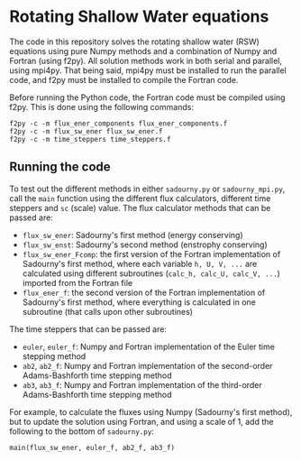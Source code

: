 # Rotating Shallow Water equations
The code in this repository solves the rotating shallow water (RSW) equations using pure Numpy methods and a combination of Numpy and Fortran (using f2py). All solution methods work in both serial and parallel, using mpi4py. That being said, mpi4py must be installed to run the parallel code, and f2py must be installed to compile the Fortran code.

Before running the Python code, the Fortran code must be compiled using f2py. This is done using the following commands:

```
f2py -c -m flux_ener_components flux_ener_components.f
f2py -c -m flux_sw_ener flux_sw_ener.f
f2py -c -m time_steppers time_steppers.f
```

## Running the code
To test out the different methods in either `sadourny.py` or `sadourny_mpi.py`, call the `main` function using the different flux calculators, different time steppers and `sc` (scale) value. The flux calculator methods that can be passed are:

- `flux_sw_ener`: Sadourny's first method (energy conserving)
- `flux_sw_enst`: Sadourny's second method (enstrophy conserving)
- `flux_sw_ener_Fcomp`: the first version of the Fortran implementation of Sadourny's first method, where each variable `h, U, V, ...` are calculated using different subroutines (`calc_h, calc_U, calc_V, ...`) imported from the Fortran file
- `flux_ener_f`: the second version of the Fortran implementation of Sadourny's first method, where everything is calculated in one subroutine (that calls upon other subroutines)

The time steppers that can be passed are:

- `euler`, `euler_f`: Numpy and Fortran implementation of the Euler time stepping method
- `ab2`, `ab2_f`: Numpy and Fortran implementation of the second-order Adams-Bashforth time stepping method
- `ab3`, `ab3_f`: Numpy and Fortran implementation of the third-order Adams-Bashforth time stepping method

For example, to calculate the fluxes using Numpy (Sadourny's first method), but to update the solution using Fortran, and using a scale of 1, add the following to the bottom of `sadourny.py`:

```
main(flux_sw_ener, euler_f, ab2_f, ab3_f)
```